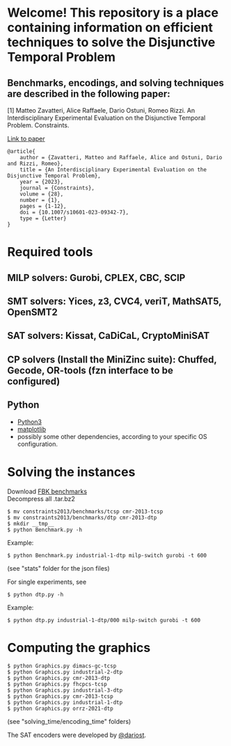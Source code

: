 # Welcome! This repository is a place containing information on efficient techniques to solve the Disjunctive Temporal Problem

## Benchmarks, encodings, and solving techniques are described in the following paper:

[1] Matteo Zavatteri, Alice Raffaele, Dario Ostuni, Romeo Rizzi. An Interdisciplinary Experimental Evaluation on the Disjunctive Temporal Problem. Constraints.

[Link to paper]()

    @article{ 
        author = {Zavatteri, Matteo and Raffaele, Alice and Ostuni, Dario and Rizzi, Romeo},
        title = {An Interdisciplinary Experimental Evaluation on the Disjunctive Temporal Problem},
    	year = {2023},
	    journal = {Constraints},
	    volume = {28},
	    number = {1},
	    pages = {1-12},
	    doi = {10.1007/s10601-023-09342-7},
	    type = {Letter}
    }


# Required tools

## MILP solvers: Gurobi, CPLEX, CBC, SCIP
     
## SMT solvers: Yices, z3, CVC4, veriT, MathSAT5, OpenSMT2

## SAT solvers: Kissat, CaDiCaL, CryptoMiniSAT

## CP solvers (Install the MiniZinc suite): Chuffed, Gecode, OR-tools (fzn interface to be configured)



## Python

* [Python3](https://www.python.org)
* [matplotlib](https://matplotlib.org)
* possibly some other dependencies, according to your specific OS configuration.


# Solving the instances
Download [FBK benchmarks](https://www.mikand.net/thesis/constraints2013.tar.bz2)</br>
Decompress all .tar.bz2

    $ mv constraints2013/benchmarks/tcsp cmr-2013-tcsp
    $ mv constraints2013/benchmarks/dtp cmr-2013-dtp
	$ mkdir __tmp__
	$ python Benchmark.py -h	

Example:

    $ python Benchmark.py industrial-1-dtp milp-switch gurobi -t 600
    
(see  "stats" folder for the json files)	

For single experiments, see 

    $ python dtp.py -h

Example:

    $ python dtp.py industrial-1-dtp/000 milp-switch gurobi -t 600


# Computing the graphics

	$ python Graphics.py dimacs-gc-tcsp
	$ python Graphics.py industrial-2-dtp
	$ python Graphics.py cmr-2013-dtp
	$ python Graphics.py fhcpcs-tcsp		
	$ python Graphics.py industrial-3-dtp
	$ python Graphics.py cmr-2013-tcsp
	$ python Graphics.py industrial-1-dtp
	$ python Graphics.py orrz-2021-dtp

(see  "solving_time/encoding_time" folders)

The SAT encoders were developed by [@dariost](https://github.com/dariost).